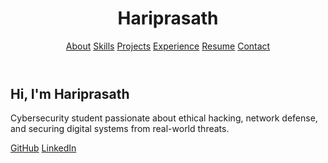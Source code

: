 <!DOCTYPE html>
<html lang="en">
<head>
  <meta charset="UTF-8" />
  <meta name="viewport" content="width=device-width, initial-scale=1.0"/>
  <title>Your Portfolio</title>
  <script src="https://cdn.tailwindcss.com"></script>
  <link href="https://fonts.googleapis.com/css2?family=Inter:wght@400;600;800&display=swap" rel="stylesheet">
  <link rel="stylesheet" href="https://cdnjs.cloudflare.com/ajax/libs/animate.css/4.1.1/animate.min.css"/>
  <style>
    body { font-family: 'Inter', sans-serif; }
    html { scroll-behavior: smooth; }
    .fade-in { opacity: 0; transform: translateY(30px); transition: all 0.7s ease-out; }
    .fade-in.visible { opacity: 1; transform: none; }
  </style>
</head>
<body class="bg-gray-50 text-gray-900">

  <!-- Header -->
  <header class="bg-white shadow sticky top-0 z-50">
    <div class="max-w-7xl mx-auto px-4 py-4 flex justify-between items-center">
      <h1 class="text-2xl font-bold text-indigo-600 animate_animated animate_fadeInLeft">Hariprasath</h1>
      <nav class="space-x-4 animate_animated animate_fadeInRight">
        <a href="#about" class="hover:text-indigo-600">About</a>
        <a href="#skills" class="hover:text-indigo-600">Skills</a>
        <a href="#projects" class="hover:text-indigo-600">Projects</a>
        <a href="#experience" class="hover:text-indigo-600">Experience</a>
        <a href="#resume" class="hover:text-indigo-600">Resume</a>
        <a href="#contact" class="hover:text-indigo-600">Contact</a>
      </nav>
    </div>
  </header>

  <!-- Hero Section -->
  <section class="min-h-screen flex flex-col items-center justify-center text-center bg-gradient-to-b from-white to-indigo-50 px-4">
    <h2 class="text-5xl font-bold mb-4 animate_animated animate_fadeInDown">Hi, I'm <span class="text-indigo-600">Hariprasath</span></h2>
    <p class="text-xl max-w-2xl mb-6 animate_animated animate_fadeInUp">Cybersecurity student passionate about ethical hacking, network defense, and securing digital systems from real-world threats.</p>
    <div class="space-x-4 animate_animated animate_fadeInUp">
      <a href="https://github.com/heisenberg7077" class="bg-indigo-600 text-white px-6 py-3 rounded-full shadow hover:scale-105 transition">GitHub</a>
      <a href="https://www.linkedin.com/in/hari-prasath-3ab198299" class="border border-indigo-600 text-indigo-600 px-6 py-3 rounded-full hover:bg-indigo-100 transition hover:scale-105">LinkedIn</a>
    </div>
  </section>

  <!-- About -->
  <section id="about" class="max-w-4xl mx-auto px-4 py-16 fade-in">
    <h3 class="text-3xl font-bold mb-4">About Me</h3>
    <p class="text-lg text-gray-700">
      I’m currently pursuing a degree in Cybersecurity, with hands-on experience in penetration testing, vulnerability scanning, and ethical hacking. I love tackling CTF challenges and exploring how digital systems can be protected from modern threats. I enjoy working with tools like Nmap, Burp Suite, and Wireshark, and I'm eager to contribute to real-world security projects.
    </p>
  </section>

  <!-- Skills -->
  <section id="skills" class="bg-indigo-50 py-16 fade-in">
    <div class="max-w-6xl mx-auto px-4">
      <h3 class="text-3xl font-bold mb-8 text-center">Skills & Tools</h3>
      <div class="grid grid-cols-2 sm:grid-cols-3 md:grid-cols-4 gap-6 text-center">
        <div class="hover:scale-105 transition"><p>Linux</p></div>
        <div class="hover:scale-105 transition"><p>Nmap</p></div>
        <div class="hover:scale-105 transition"><p>Burp Suite</p></div>
        <div class="hover:scale-105 transition"><p>Wireshark</p></div>
        <div class="hover:scale-105 transition"><p>Python</p></div>
        <div class="hover:scale-105 transition"><p>Metasploit</p></div>
        <div class="hover:scale-105 transition"><p>Bash Scripting</p></div>
        <div class="hover:scale-105 transition"><p>OWASP Top 10</p></div>
      </div>
    </div>
  </section>

  <!-- Projects -->
  <section id="projects" class="bg-white py-16 fade-in">
    <div class="max-w-6xl mx-auto px-4">
      <h3 class="text-3xl font-bold mb-8 text-center">Cybersecurity Projects</h3>
      <div class="grid md:grid-cols-2 lg:grid-cols-3 gap-6">
        <div class="bg-white shadow-md rounded-xl overflow-hidden hover:shadow-xl transition p-4">
          <h4 class="font-semibold text-xl mb-2">Python Port Scanner</h4>
          <p class="text-gray-600">A basic command-line tool to scan open ports on a given host using Python's socket library.</p>
        </div>
        <div class="bg-white shadow-md rounded-xl overflow-hidden hover:shadow-xl transition p-4">
          <h4 class="font-semibold text-xl mb-2">CTF Writeups</h4>
          <p class="text-gray-600">Writeups of solved Capture The Flag (CTF) challenges from platforms like TryHackMe and Hack The Box.</p>
        </div>
        <div class="bg-white shadow-md rounded-xl overflow-hidden hover:shadow-xl transition p-4">
          <h4 class="font-semibold text-xl mb-2">Basic Vulnerability Scanner</h4>
          <p class="text-gray-600">A script that checks for common web vulnerabilities like XSS and SQL Injection based on user input.</p>
        </div>
      </div>
    </div>
  </section>

  <!-- Experience -->
  <section id="experience" class="py-16 bg-white fade-in">
    <div class="max-w-4xl mx-auto px-4">
      <h3 class="text-3xl font-bold mb-8 text-center">Experience & Education</h3>
      <div class="space-y-6">
        <div class="border-l-4 border-indigo-600 pl-4">
          <h4 class="text-xl font-semibold">B.E. in Cybersecurity – Sri Shakthi Institute of Engineering and Technology</h4>
          <p class="text-gray-600">Current student learning cybersecurity fundamentals, ethical hacking, and secure programming.</p>
        </div>
      </div>
    </div>
  </section>

  <!-- Resume -->
  <section id="resume" class="py-16 bg-indigo-50 fade-in">
    <div class="max-w-4xl mx-auto px-4 text-center">
      <h3 class="text-3xl font-bold mb-4">Resume</h3>
      <p class="text-gray-600 mb-6">Click below to view or download my resume.</p>
      <a href="Hari resume (1).pdf" download class="bg-indigo-600 text-white px-6 py-3 rounded-full hover:bg-indigo-700 transition hover:scale-105 inline-block">Download Resume</a>
      <div class="mt-8">
        <img src="Hari resume (1).png" alt="Resume Preview" class="mx-auto max-w-full rounded shadow-md">
      </div>
    </div>
  </section>

  <!-- Contact -->
  <section id="contact" class="max-w-4xl mx-auto px-4 py-16 fade-in">
    <h3 class="text-3xl font-bold mb-4">Contact</h3>
    <p class="text-lg mb-4">Have a project in mind or want to collaborate? Reach out!</p>
    <p>Email: <a href="mailto:hariprasath90047@gmail.com" class="text-indigo-600">hariprasath90047@gmail.com</a></p>
    <p>Phone: +91 98765 43210</p>
  </section>

  <!-- Footer -->
  <footer class="bg-gray-100 text-center py-4 text-gray-600 fade-in">
    &copy; 2025 Hariprasath. All rights reserved.
  </footer>

  <!-- Scroll Animation Script -->
  <script>
    const faders = document.querySelectorAll('.fade-in');
    const options = { threshold: 0.1, rootMargin: "0px 0px -50px 0px" };
    const appearOnScroll = new IntersectionObserver(function(entries, observer) {
      entries.forEach(entry => {
        if (!entry.isIntersecting) return;
        entry.target.classList.add('visible');
        observer.unobserve(entry.target);
      });
    }, options);
    faders.forEach(fader => appearOnScroll.observe(fader));
  </script>

</body>
</html>

